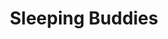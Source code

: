 ---
title: Sleeping Buddies
draft: false
weight: 6
isPublic: true

project_content: 
  backgroundColor: "#000"
  theme: dark
  work:
    - type: image
      src: img/illustration_sleeping-buddies-01.jpg

    - type: text
      content: |
        Behind the scenes:
      class: text-center

    - group:
      - layout: col-6 col-md-3
      - items:
        - type: image
          src: img/illustration_sleeping-buddies-03.png
        - type: image
          src: img/illustration_sleeping-buddies-04.png
        - type: image
          src: img/illustration_sleeping-buddies-05.png
        - type: image
          src: img/illustration_sleeping-buddies-06.png

---
